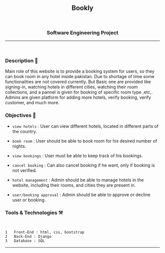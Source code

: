 <h2 align="center">Bookly</h2>

<br>

<h3 align="center">Software Engineering Project</h3>
<hr>

<br>

### Description 📝
<p>Main role of this website is to provide a booking system for users, so they can book room in any hotel inside pakistan.
Due to shortage of time some functionalities are not covered currently.
But Basic one are provided like signing-in, watching hotels in different cities, watching their room collections, and a pannel is given for booking of specific room type ,etc,.
Admins are given platform for adding more hotels, verify booking, verify customer, and much more.</p>

### Objectives 🎯 

* `view hotels` : User can view different hotels, located in different parts of the country.

* `book room` : User should be able to book room for his desired number of nights.

* `view bookings` : User must be able to keep track of his bookings.

* `cancel booking` : Can also cancel booking if he want, only if booking is not verified.

* `hotel management` : Admin should be able to manage hotels in the website, including their rooms, and cities they are present in.

* `user/booking approval` : Admin should be able to approve or decline user or booking.

### Tools & Technologies ⚒️
<br>

    1   Front-End : html, css, bootstrap
    2   Back-End : Django
    3   Database : SQL

<hr>

